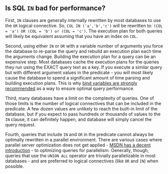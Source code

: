 ## Is SQL `IN` bad for performance?

First, `IN` clauses are generally internally rewritten by most databases to use the `OR` logical connective. So, `COL IN ('a','b','c')` will be rewritten to: `(COL = 'a') OR (COL = 'b') or (COL = 'c')`. The execution plan for both queries will likely be equivalent assuming that you have an index on `COL`.

Second, using either `IN` or `OR` with a variable number of arguments you force the database to re-parse the query and rebuild an execution plan each time the arguments change. Building the execution plan for a query can be an expensive step. Most databases cache the execution plans for the queries they run using the EXACT query text as a key. If you execute a similar query but with different argument values in the predicate - you will most likely cause the database to spend a significant amount of time parsing and building execution plans. This is why [bind variables are strongly recommended](http://decipherinfosys.wordpress.com/2007/08/29/bind-variables-usage-parameterized-queries-in-sql-server/) as a way to ensure optimal query performance.

Third, many databases have a limit on the complexity of queries. One of those limits is the number of logical connectives that can be included in the predicate. A few dozen values are unlikely to reach the built-in limit of the database, but if you expect to pass hundreds or thousands of values to the `IN` clause, it can definitely happen, and database will simply cancel the query request.

Fourth, queries that include `IN` and `OR` in the predicate cannot always be optimally rewritten in a parallel environment. There are various cases where parallel server optimization does not get applied - [MSDN has a decent introduction](http://msdn.microsoft.com/en-us/library/ms178065.aspx) - to optimizing queries for parallelism. Generally, though, queries that use the `UNION ALL` operator are trivially parallelizable in most databases - and are preferred to logical connectives (like `OR` and `IN`) when possible.
